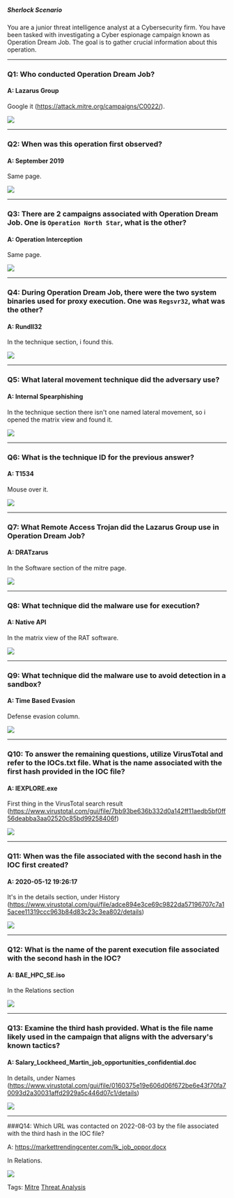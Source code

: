 
##### Sherlock Scenario

You are a junior threat intelligence analyst at a Cybersecurity firm. You have been tasked with investigating a Cyber espionage campaign known as Operation Dream Job. The goal is to gather crucial information about this operation.

___

### Q1: Who conducted Operation Dream Job?

#### A: Lazarus Group

Google it (https://attack.mitre.org/campaigns/C0022/).

![](../../Img/Pasted%20image%2020250426133453.png)

___

### Q2: When was this operation first observed?

#### A: September 2019

Same page.

![](../../Img/Pasted%20image%2020250426133533.png)

___

### Q3: There are 2 campaigns associated with Operation Dream Job. One is `Operation North Star`, what is the other?

#### A: Operation Interception

Same page.

![](../../Img/Pasted%20image%2020250426133554.png)

___

### Q4: During Operation Dream Job, there were the two system binaries used for proxy execution. One was `Regsvr32`, what was the other?

#### A: Rundll32

In the technique section, i found this.

![](../../Img/Pasted%20image%2020250426133734.png)

___

### Q5: What lateral movement technique did the adversary use?

#### A: Internal Spearphishing

In the technique section there isn't one named lateral movement, so i opened the matrix view and found it.

![](../../Img/Pasted%20image%2020250426133955.png)

___

### Q6: What is the technique ID for the previous answer?

#### A: T1534

Mouse over it.

![](../../Img/Pasted%20image%2020250426134017.png)

___

### Q7: What Remote Access Trojan did the Lazarus Group use in Operation Dream Job?

#### A: DRATzarus

In the Software section of the mitre page.

![](../../Img/Pasted%20image%2020250426134130.png)

___

### Q8: What technique did the malware use for execution?

#### A: Native API

In the matrix view of the RAT software.

![](../../Img/Pasted%20image%2020250426134246.png)

___

### Q9: What technique did the malware use to avoid detection in a sandbox?

#### A: Time Based Evasion

Defense evasion column.

![](../../Img/Pasted%20image%2020250426134427.png)

___

### Q10: To answer the remaining questions, utilize VirusTotal and refer to the IOCs.txt file. What is the name associated with the first hash provided in the IOC file?

#### A: IEXPLORE.exe

First thing in the VirusTotal search result (https://www.virustotal.com/gui/file/7bb93be636b332d0a142ff11aedb5bf0ff56deabba3aa02520c85bd99258406f)

![](../../Img/Pasted%20image%2020250426134554.png)

___

### Q11: When was the file associated with the second hash in the IOC first created?

#### A: 2020-05-12 19:26:17

It's in the details section, under History (https://www.virustotal.com/gui/file/adce894e3ce69c9822da57196707c7a15acee11319ccc963b84d83c23c3ea802/details)

![](../../Img/Pasted%20image%2020250426134753.png)

___

### Q12: What is the name of the parent execution file associated with the second hash in the IOC?

#### A: BAE_HPC_SE.iso

In the Relations section

![](../../Img/Pasted%20image%2020250426135100.png)

___

### Q13: Examine the third hash provided. What is the file name likely used in the campaign that aligns with the adversary's known tactics?

#### A: Salary_Lockheed_Martin_job_opportunities_confidential.doc

In details, under Names (https://www.virustotal.com/gui/file/0160375e19e606d06f672be6e43f70fa70093d2a30031affd2929a5c446d07c1/details)

![](../../Img/Pasted%20image%2020250426135242.png)

___

###Q14: Which URL was contacted on 2022-08-03 by the file associated with the third hash in the IOC file?

A: https://markettrendingcenter.com/lk_job_oppor.docx

In Relations.

![](../../Img/Pasted%20image%2020250426135350.png)

Tags: [Mitre](../../Index/Mitre.md) [Threat Analysis](../../Index/Threat%20Analysis.md) 